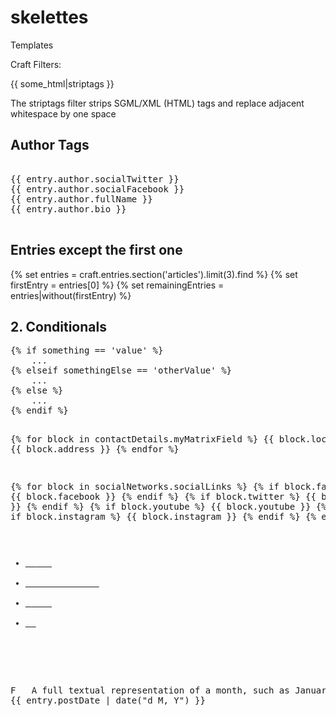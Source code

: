 # skelettes
Templates


Craft Filters:


{{ some_html|striptags }}

<p>The striptags filter strips SGML/XML (HTML) tags and replace adjacent whitespace by one space </p>


<h2>Author Tags</h2>

<pre>

{{ entry.author.socialTwitter }}
{{ entry.author.socialFacebook }}
{{ entry.author.fullName }}
{{ entry.author.bio }}

</pre>



<h2>Entries except the first one</h2>

{% set entries = craft.entries.section('articles').limit(3).find %}
{% set firstEntry = entries[0] %}
{% set remainingEntries = entries|without(firstEntry) %}

<h2> 2. Conditionals </h2>
<pre>
{% if something == 'value' %}
    ...
{% elseif somethingElse == 'otherValue' %}
    ...
{% else %}
    ...
{% endif %}


{% for block in contactDetails.myMatrixField %}
     {{ block.location }}
     {{ block.address }}
{% endfor %}

{% for block in socialNetworks.socialLinks %}
{% if block.facebook %}     {{ block.facebook }}  {% endif %}
{% if block.twitter %}      {{ block.twitter }}   {% endif %}
{% if block.youtube %}      {{ block.youtube }}   {% endif %}
{% if block.instagram %}    {{ block.instagram }} {% endif %}
{% endfor %}
</pre>
<div class="highlight highlight-text-html-django">
<pre>
<ul>
<li id="facebook"><a href="#" target="_blank" alt="Facebook" title="Facebook">  <i class="fa fa-facebook"></i>   </a></li>
<li id="twitter"><a href="#" target="_blank" alt="Twitter" title="Twitter">          <i class="fa fa-twitter"></i>    </a></li>
<li id="youtube"><a href="#" target="_blank" alt="YouTube" title="YouTube"> <i class="fa fa-youtube"></i>    </a></li>
<li id="itunes"><a href="#" target="_blank" alt="iTunes" title="iTunes"> <i class="fa fa-instagram"></i> </a></li>
</ul>
 </pre>               
</div>               
  <pre>              
F	A full textual representation of a month, such as January or March
{{ entry.postDate | date("d M, Y") }}
</pre>
